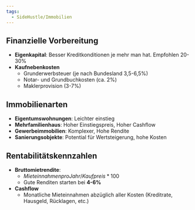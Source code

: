```yaml
---
tags:
  - SideHustle/Immobilien
---
```

## Finanzielle Vorbereitung
- **Eigenkapital**: Besser Kreditkonditionen je mehr man hat. Empfohlen 20-30%
- **Kaufnebenkosten**
	- Grunderwerbsteuer (je nach Bundesland 3,5-6,5%)
	- Notar- und Grundbuchkosten (ca. 2%)
	- Maklerprovision (3-7%)

## Immobilienarten
- **Eigentumswohnungen**: Leichter einstieg 
- **Mehrfamilienhaus**: Hoher Einstiegspreis, Hoher Cashflow
- **Gewerbeimmobilien**: Komplexer, Hohe Rendite
- **Sanierungsobjekte**: Potential für Wertsteigerung, hohe Kosten

## Rentabilitätskennzahlen
- **Bruttomietrendite**:
	- $Mieteinnahmen pro Jahr / Kaufpreis * 100$
	- Gute Renditen starten bei **4-6%**
- **Cashflow** 
	- Monatliche Mieteinnahmen abzüglich aller Kosten (Kreditrate, Hausgeld, Rücklagen, etc.)
